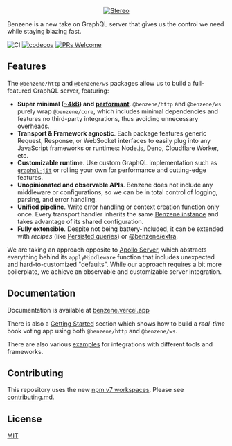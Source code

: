 <p align="center">
  <a href="https://benzene.vercel.app/">
    <img alt="Stereo" src="https://benzene.vercel.app/og.png">
  </a>
</p>

Benzene is a new take on GraphQL server that gives us the control we need while staying blazing fast.

![CI](https://github.com/hoangvvo/benzene/workflows/CI/badge.svg)
[![codecov](https://codecov.io/gh/hoangvvo/benzene/branch/main/graph/badge.svg?token=KUCEOC1JT2)](https://codecov.io/gh/hoangvvo/benzene)
[![PRs Welcome](https://badgen.net/badge/PRs/welcome/ff5252)](/CONTRIBUTING.md)


## Features

The `@benzene/http` and `@benzene/ws` packages allow us to build a full-featured GraphQL server, featuring:

- **Super minimal ([~4kB](https://bundlephobia.com/result?p=@benzene/core)) and [performant](/benchmarks)**. `@benzene/http` and `@benzene/ws` purely wrap `@benzene/core`, which includes minimal dependencies and features no third-party integrations, thus avoiding unnecessary overheads.
- **Transport & Framework agnostic**. Each package features generic Request, Response, or WebSocket interfaces to easily plug into any JavaScript frameworks or runtimes: Node.js, Deno, Cloudflare Worker, etc.
- **Customizable runtime**. Use custom GraphQL implementation such as [`graphql-jit`](https://github.com/zalando-incubator/graphql-jit) or rolling your own for performance and cutting-edge features.
- **Unopinionated and observable APIs**. Benzene does not include any middleware or configurations, so we can be in total control of logging, parsing, and error handling.
- **Unified pipeline**. Write error handling or context creation function only once. Every transport handler inherits the same [Benzene instance](https://benzene.vercel.app/reference/benzene) and takes advantage of its shared configuration.
- **Fully extensible**. Despite not being battery-included, it can be extended with *recipes* (like [Persisted queries](https://benzene.vercel.app/recipes/persisted-queries)) or [@benzene/extra](https://www.npmjs.com/package/@benzene/extra).

We are taking an approach opposite to [Apollo Server](https://github.com/apollographql/apollo-server), which abstracts everything behind its `applyMiddleware` function that includes unexpected and hard-to-customized "defaults".
While our approach requires a bit more boilerplate, we achieve an observable and customizable server integration.

## Documentation

Documentation is available at [benzene.vercel.app](https://benzene.vercel.app)

There is also a [Getting Started](https://benzene.vercel.app/getting-started) section
which shows how to build a *real-time* book voting app using both `@benzene/http` and `@benzene/ws`.

There are also various [examples](examples) for integrations with different tools and frameworks.

## Contributing

This repository uses the new [npm v7 workspaces](https://docs.npmjs.com/cli/v7/using-npm/workspaces). Please see [contributing.md](CONTRIBUTING.md).

## License

[MIT](LICENSE)

